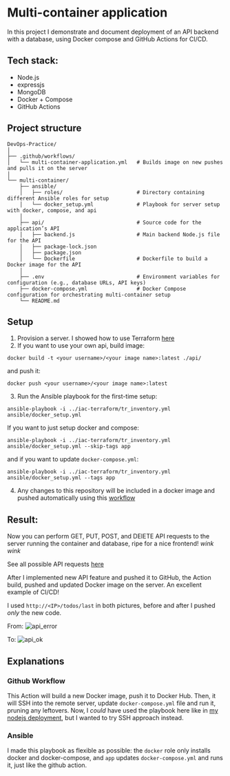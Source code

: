 # Multi-container application

In this project I demonstrate and document deployment of an API backend with a database, using Docker compose and GitHub Actions for CI/CD.

## Tech stack:
 - Node.js
 - expressjs
 - MongoDB
 - Docker + Compose
 - GitHub Actions

## Project structure

```
DevOps-Practice/
│
├── .github/workflows/
│   └── multi-container-application.yml   # Builds image on new pushes and pulls it on the server
│
└── multi-container/
    ├── ansible/
    │   ├── roles/                        # Directory containing different Ansible roles for setup
    │   └── docker_setup.yml              # Playbook for server setup with docker, compose, and api
    │
    ├── api/                              # Source code for the application’s API
    │   ├── backend.js                    # Main backend Node.js file for the API
    │   ├── package-lock.json
    │   ├── package.json
    │   └── Dockerfile                    # Dockerfile to build a Docker image for the API
    │
    ├── .env                              # Environment variables for configuration (e.g., database URLs, API keys)
    ├── docker-compose.yml                # Docker Compose configuration for orchestrating multi-container setup
    └── README.md
```

## Setup

1. Provision a server. I showed how to use Terraform [here](https://github.com/Pandora1337/DevOps-Practice/tree/main/iac-terraform)
2. If you want to use your own api, build image:
```
docker build -t <your username>/<your image name>:latest ./api/
```
and push it:
```
docker push <your username>/<your image name>:latest
```
3. Run the Ansible playbook for the first-time setup:
```
ansible-playbook -i ../iac-terraform/tr_inventory.yml ansible/docker_setup.yml
```
If you want to just setup docker and compose:
```
ansible-playbook -i ../iac-terraform/tr_inventory.yml ansible/docker_setup.yml --skip-tags app
```
and if you want to update `docker-compose.yml`:
```
ansible-playbook -i ../iac-terraform/tr_inventory.yml ansible/docker_setup.yml --tags app
```
4. Any changes to this repository will be included in a docker image and pushed automatically using this [workflow](https://github.com/Pandora1337/DevOps-Practice/blob/main/.github/workflows/multi-container-application.yml)

## Result:

Now you can perform GET, PUT, POST, and DElETE API requests to the server running the container and database, ripe for a nice frontend! *wink wink*

See all possible API requests [here](https://github.com/Pandora1337/DevOps-Practice/tree/main/multi-container/api)

After I implemented new API feature and pushed it to GitHub, the Action build, pushed and updated Docker image on the server. An excellent example of CI/CD!

I used `http://<IP>/todos/last` in both pictures, before and after I pushed *only* the new code.

From:
![api_error](https://github.com/user-attachments/assets/38809316-b0d3-499a-8a1d-19f07e8c1fcf)

To:
![api_ok](https://github.com/user-attachments/assets/25aa8c14-b4ff-4a24-8510-a4a3dd094c2a)

## Explanations
### Github Workflow
This Action will build a new Docker image, push it to Docker Hub. Then, it will SSH into the remote server, update `docker-compose.yml` file and run it, pruning any leftovers.
Now, I *could* have used the playbook here like in [my nodejs deployment](https://github.com/Pandora1337/DevOps-Practice/tree/main/nodejs-service-deployment), but I wanted to try SSH approach instead.

### Ansible
I made this playbook as flexible as possible: the `docker` role only installs docker and docker-compose, and `app` updates `docker-compose.yml` and runs it, just like the github action.
